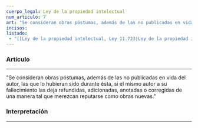 ```yaml
---
cuerpo_legal: Ley de la propiedad intelectual
num_articulo: 7
art: "Se consideran obras póstumas, además de las no publicadas en vida del autor, las que lo hubieran sido durante ésta, si el mismo autor a su fallecimiento las deja refundidas, adicionadas, anotadas o corregidas de una manera tal que merezcan reputarse como obras nuevas."
incisos: 
listado:
 - "[[Ley de la propiedad intelectual, Ley 11.723|Ley de la propiedad intelectual]]"
---
```

### Artículo
---
"Se consideran obras póstumas, además de las no publicadas en vida del autor, las que lo hubieran sido durante ésta, si el mismo autor a su fallecimiento las deja refundidas, adicionadas, anotadas o corregidas de una manera tal que merezcan reputarse como obras nuevas."


### Interpretación
---
